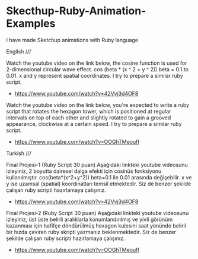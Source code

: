 # Skecthup-Ruby-Animation-Examples
I have made Sketchup animations with Ruby language


English ///

Watch the youtube video on the link below, the cosine function is used for 2-dimensional circular wave effect. 
cos (beta * (x ^ 2 + y ^ 2)) beta = 0.1 to 0.01. x and y represent spatial coordinates. 
I try to prepare a similar ruby script.
  * https://www.youtube.com/watch?v=42Vvj3d4OF8

Watch the youtube video on the link below, you're expected to write a ruby script that rotates the 
hexagon tower, which is positioned at regular intervals on top of each other and slightly rotated to 
gain a grooved appearance, clockwise at a certain speed. I try to prepare a similar ruby script.
  * https://www.youtube.com/watch?v=OOGhTMeoufI
  
  
Turkish ///

Final Projesi-1 (Ruby Script 30 puan) Aşağıdaki linkteki youtube videosunu izleyiniz, 
2 boyutta dairesel dalga efekti için cosinüs fonksiyonu kullanılmıştır. cos(beta*(x^2+y^2)) 
beta=0.1 ile 0.01 arasında değişebilir. x ve y ise uzamsal (spatial) koordinatları temsil etmektedir. 
Siz de benzer şekilde çalışan ruby scripti hazırlamaya çalışınız. 
  * https://www.youtube.com/watch?v=42Vvj3d4OF8

Final Projesi-2 (Ruby Script 30 puan) Aşağıdaki linkteki youtube videosunu izleyiniz, üst üste belirli aralıklarla 
konumlandırılmış ve yivli görünüm kazanması için hafifçe döndürülmüş hexagon kulesini saat yönünde belirli bir hızda 
çeviren ruby skripti yazmanız beklenmektedir. Siz de benzer şekilde çalışan ruby scripti hazırlamaya çalışınız.
   * https://www.youtube.com/watch?v=OOGhTMeoufI
